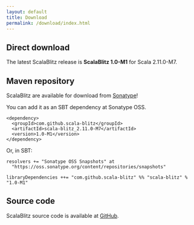 ```yaml
---
layout: default
title: Download
permalink: /download/index.html
---
```




## Direct download

The latest ScalaBlitz release is **ScalaBlitz 1.0-M1** for Scala 2.11.0-M7.


## Maven repository

ScalaBlitz are available for download from [Sonatype](https://oss.sonatype.org/index.html)!

You can add it as an SBT dependency at Sonatype OSS.

    <dependency>
      <groupId>com.github.scala-blitz</groupId>
      <artifactId>scala-blitz_2.11.0-M7</artifactId>
      <version>1.0-M1</version>
    </dependency>

Or, in SBT:

    resolvers += "Sonatype OSS Snapshots" at
      "https://oss.sonatype.org/content/repositories/snapshots"

    libraryDependencies ++= "com.github.scala-blitz" %% "scala-blitz" % "1.0-M1"



## Source code

ScalaBlitz source code is available at [GitHub](https://github.com/scala-blitz/scala-blitz/).



